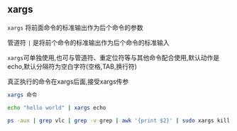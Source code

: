 <!--
 * @Description: 
 * @Version: 1.0
 * @Author: DaLao
 * @Email: dalao_li@163.com
 * @Date: 2021-03-16 23:24:23
 * @LastEditors: DaLao
 * @LastEditTime: 2022-04-29 23:40:05
-->

## xargs


`xargs` 将前面命令的标准输出作为后个命令的参数

管道符 `|` 是将前个命令的标准输出作为后个命令的标准输入

`xargs`可单独使用,也可与管道符、重定位符等与其他命令配合使用,默认动作是echo,默认分隔符为空白字符(空格,TAB,换行符)

真正执行的命令在xargs后面,接受xargs传参

```sh
xargs 命令
```

```sh
echo "hello world" | xargs echo

ps -aux | grep vlc | grep -v grep | awk '{print $2}' | sudo xargs kill -9
```